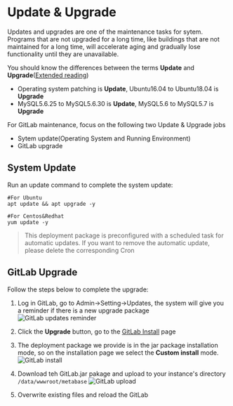 # Update & Upgrade

Updates and upgrades are one of the maintenance tasks for sytem. Programs that are not upgraded for a long time, like buildings that are not maintained for a long time, will accelerate aging and gradually lose functionality until they are unavailable.

You should know the differences between the terms **Update** and **Upgrade**([Extended reading](https://support.websoft9.com/docs/faq/tech-upgrade.html#update-vs-upgrade))
- Operating system patching is **Update**, Ubuntu16.04 to Ubuntu18.04 is **Upgrade**
- MySQL5.6.25 to MySQL5.6.30 is **Update**, MySQL5.6 to MySQL5.7 is **Upgrade**

For GitLab maintenance, focus on the following two Update & Upgrade jobs

- Sytem update(Operating System and Running Environment) 
- GitLab upgrade 

## System Update

Run an update command to complete the system update:

``` shell
#For Ubuntu
apt update && apt upgrade -y

#For Centos&Redhat
yum update -y
```
> This deployment package is preconfigured with a scheduled task for automatic updates. If you want to remove the automatic update, please delete the corresponding Cron

## GitLab Upgrade

Follow the steps below to complete the upgrade:

1. Log in GitLab, go to Admin->Setting->Updates, the system will give you a reminder if there is a new upgrade package
![GitLab updates reminder](https://libs.websoft9.com/Websoft9/DocsPicture/en/metabase/metabase-updatereminder-websoft9.png)

2. Click the **Upgrade** button, go to the [GitLab Install](https://metabase.com/start/) page

3. The deployment package we provide is in the jar package installation mode, so on the installation page we select the **Custom install** mode.
![GitLab install](https://libs.websoft9.com/Websoft9/DocsPicture/zh/metabase/metabase-updatedl-websoft9.png)

3. Download teh GitLab.jar pakage and upload to your instance's directory `/data/wwwroot/metabase`
![GitLab upload](https://libs.websoft9.com/Websoft9/DocsPicture/zh/metabase/metabase-updatereplace-websoft9.png)

4. Overwrite existing files and reload the GitLab